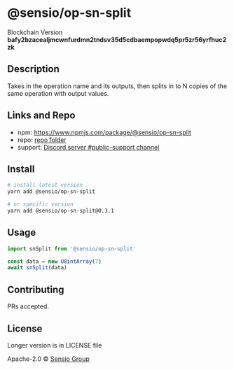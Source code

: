 # @sensio/op-sn-split

Blockchain Version **bafy2bzacealjmcwnfurdmn2tndsv35d5cdbaempopwdq5pr5zr56yrfhuc2zk**

## Description

Takes in the operation name and its outputs, then splits in to N copies of the same operation with output values.

## Links and Repo

- npm: https://www.npmjs.com/package/@sensio/op-sn-split
- repo: [repo folder](https://gitlab.com/sensio_group/network-js/-/tree/master/operations/snSplit)
- support: [Discord server #public-support channel](https://discord.gg/RQ9g29y)

## Install

```sh
# install latest version
yarn add @sensio/op-sn-split

# or specific version
yarn add @sensio/op-sn-split@0.3.1
```

## Usage

```ts
import snSplit from '@sensio/op-sn-split'

const data = new U8intArray(7)
await snSplit(data)
```

## Contributing

PRs accepted.

## License

Longer version is in LICENSE file

Apache-2.0 © [Sensio Group](https://sensio.group)
